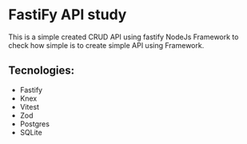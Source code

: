 # FastiFy API study
This is a simple created CRUD API using fastify NodeJs Framework to check how simple is to create simple API using Framework.

## Tecnologies:
- Fastify
- Knex
- Vitest
- Zod
- Postgres
- SQLite